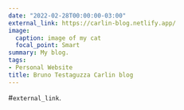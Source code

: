 ```yaml
---
date: "2022-02-28T00:00:00-03:00"
external_link: https://carlin-blog.netlify.app/
image:
  caption: image of my cat
  focal_point: Smart
summary: My blog.
tags:
- Personal Website
title: Bruno Testaguzza Carlin blog
---
```

#`external_link`.